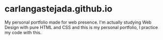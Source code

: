 # carlangastejada.github.io
My personal portfolio made for web presence. I'm actually studying Web Design with pure HTML and CSS and this is my personal portfolio, I practice my code with this. 
